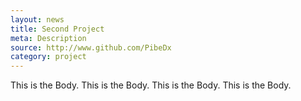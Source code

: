 ```yaml
---
layout: news
title: Second Project
meta: Description
source: http://www.github.com/PibeDx
category: project
---
```


This is the Body.
This is the Body.
This is the Body.
This is the Body.